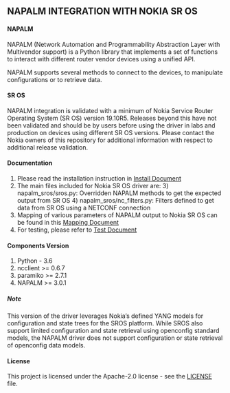 ## **NAPALM INTEGRATION WITH NOKIA SR OS**

#### **NAPALM**
NAPALM (Network Automation and Programmability Abstraction Layer with Multivendor support) is a Python library that implements a set of functions to interact with different router vendor devices using a unified API.

NAPALM supports several methods to connect to the devices, to manipulate configurations or to retrieve data.

#### **SR OS**
NAPALM integration is validated with a minimum of Nokia Service Router Operating System (SR OS) version 19.10R5. Releases beyond this have not been validated and should be by users before using the driver in labs and production on devices using different SR OS versions. Please contact the Nokia owners of this repository for additional information with respect to additional release validation.


#### **Documentation**
1) Please read the installation instruction in [Install Document](https://github.com/napalm-automation-community/napalm-sros/blob/master/Install.md)
2) The main files included for Nokia SR OS driver are:
     3) napalm_sros/sros.py: Overridden NAPALM methods to get the expected output from SR OS
     4) napalm_sros/nc_filters.py: Filters defined to get data from SR OS using a NETCONF connection
5) Mapping of various parameters of NAPALM output to Nokia SR OS can be found in this [Mapping Document](https://github.com/napalm-automation-community/napalm-sros/blob/master/Summary_of_Methods.pdf)
6) For testing, please refer to [Test Document](https://github.com/napalm-automation-community/napalm-sros/blob/master/README_TEST.md)

#### **Components Version**
1) Python - 3.6
2) ncclient >= 0.6.7
3) paramiko >= 2.7.1
4) NAPALM >= 3.0.1

##### **Note**
This version of the driver leverages Nokia’s defined YANG models for configuration and state trees for the SROS platform. While SROS also support limited configuration and state retrieval using openconfig standard models, the NAPALM driver does not support configuration or state retrieval of openconfig data models.

#### License
This project is licensed under the Apache-2.0 license - see the [LICENSE](LICENSE) file. 

